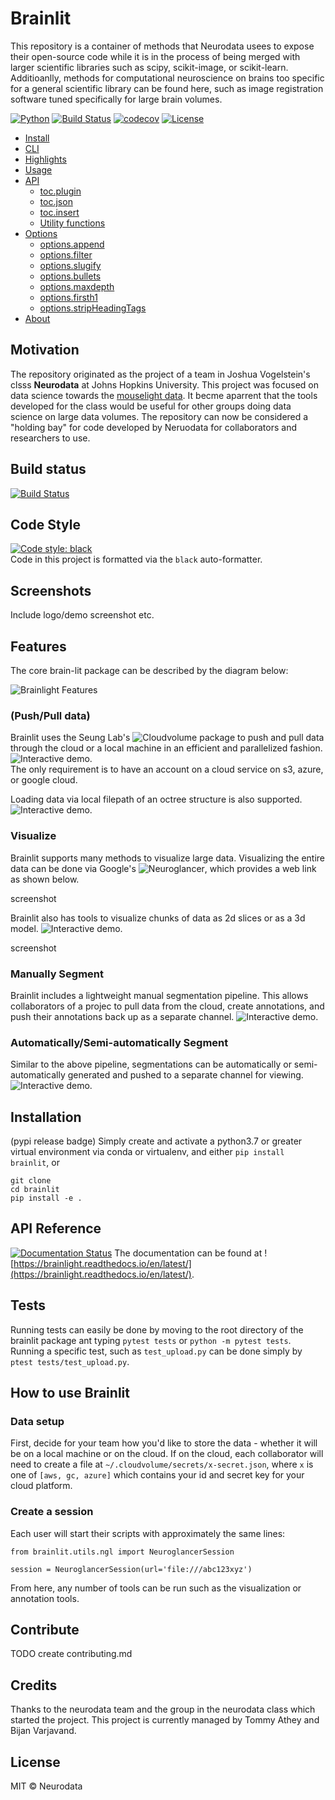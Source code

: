 # Brainlit
This repository is a container of methods that Neurodata usees to expose their open-source code while it is in the process of being merged with larger scientific libraries such as scipy, scikit-image, or scikit-learn. Additioanlly, methods for computational neuroscience on brains too specific for a general scientific library can be found here, such as image registration software tuned specifically for large brain volumes.

[![Python](https://img.shields.io/badge/python-3.7-blue.svg)]()
[![Build Status](https://travis-ci.com/neurodata/brainlit.svg?branch=master)](https://travis-ci.com/neurodata/brainlit)
[![codecov](https://codecov.io/gh/neurodata/brainlit/branch/master/graph/badge.svg)](https://codecov.io/gh/neurodata/brainlit)
[![License](https://img.shields.io/badge/License-Apache%202.0-blue.svg)](https://opensource.org/licenses/Apache-2.0)

- [Install](#install)
- [CLI](#cli)
- [Highlights](#highlights)
- [Usage](#usage)
- [API](#api)
  * [toc.plugin](#tocplugin)
  * [toc.json](#tocjson)
  * [toc.insert](#tocinsert)
  * [Utility functions](#utility-functions)
- [Options](#options)
  * [options.append](#optionsappend)
  * [options.filter](#optionsfilter)
  * [options.slugify](#optionsslugify)
  * [options.bullets](#optionsbullets)
  * [options.maxdepth](#optionsmaxdepth)
  * [options.firsth1](#optionsfirsth1)
  * [options.stripHeadingTags](#optionsstripheadingtags)
- [About](#about)

## Motivation
The repository originated as the project of a team in Joshua Vogelstein's clsss **Neurodata** at Johns Hopkins University. This project was focused on data science towards the [mouselight data](https://www.hhmi.org/news/mouselight-project-maps-1000-neurons-and-counting-in-the-mouse-brain). It becme aparrent that the tools developed for the class would be useful for other groups doing data science on large data volumes.
The repository can now be considered a "holding bay" for code developed by Neruodata for collaborators and researchers to use.

## Build status
[![Build Status](https://travis-ci.com/neurodata/brainlit.svg?branch=master)](https://travis-ci.com/neurodata/brainlit)  

## Code Style
[![Code style: black](https://img.shields.io/badge/code%20style-black-000000.svg)](https://github.com/psf/black)  
Code in this project is formatted via the `black` auto-formatter.

## Screenshots
Include logo/demo screenshot etc.

## Features
The core brain-lit package can be described by the diagram below:

![Brainlight Features](https://raw.githubusercontent.com/neurodata/brainlight/diagram/Brainlight.png)

### (Push/Pull data)
Brainlit uses the Seung Lab's ![Cloudvolume](https://github.com/seung-lab/cloud-volume) package to push and pull data through the cloud or a local machine in an efficient and parallelized fashion. ![Interactive demo]().  
The only requirement is to have an account on a cloud service on s3, azure, or google cloud.

Loading data via local filepath of an octree structure is also supported. ![Interactive demo]().

### Visualize
Brainlit supports many methods to visualize large data. Visualizing the entire data can be done via Google's ![Neuroglancer](https://github.com/google/neuroglancer), which provides a web link as shown below.

screenshot

Brainlit also has tools to visualize chunks of data as 2d slices or as a 3d model. ![Interactive demo]().

screenshot

### Manually Segment
Brainlit includes a lightweight manual segmentation pipeline. This allows collaborators of a projec to pull data from the cloud, create annotations, and push their annotations back up as a separate channel. ![Interactive demo]().

### Automatically/Semi-automatically Segment
Similar to the above pipeline, segmentations can be automatically or semi-automatically generated and pushed to a separate channel for viewing. ![Interactive demo](). 

## Installation
(pypi release badge)
Simply create and activate a python3.7 or greater virtual environment via conda or virtualenv, and either `pip install brainlit`, or
```
git clone
cd brainlit
pip install -e .
```

## API Reference
[![Documentation Status](https://readthedocs.org/projects/brainlight/badge/?version=latest)](https://brainlight.readthedocs.io/en/latest/?badge=latest)
The documentation can be found at ![https://brainlight.readthedocs.io/en/latest/](https://brainlight.readthedocs.io/en/latest/).

## Tests
Running tests can easily be done by moving to the root directory of the brainlit package ant typing `pytest tests` or `python -m pytest tests`.  
Running a specific test, such as `test_upload.py` can be done simply by `ptest tests/test_upload.py`.

## How to use Brainlit
### Data setup
First, decide for your team how you'd like to store the data - whether it will be on a local machine or on the cloud. If on the cloud,
each collaborator will need to create a file at `~/.cloudvolume/secrets/x-secret.json`, where `x` is one of `[aws, gc, azure]` which contains your id and secret key for your cloud platform.
### Create a session
Each user will start their scripts with approximately the same lines:
```
from brainlit.utils.ngl import NeuroglancerSession

session = NeuroglancerSession(url='file:///abc123xyz')
```
From here, any number of tools can be run such as the visualization or annotation tools.

## Contribute
TODO create contributing.md

## Credits
Thanks to the neurodata team and the group in the neurodata class which started the project.
This project is currently managed by Tommy Athey and Bijan Varjavand.

## License
MIT © Neurodata
